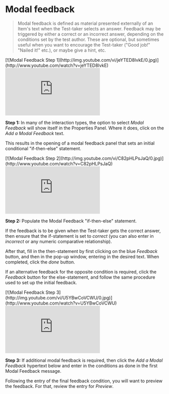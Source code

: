 # Modal feedback

>Modal feedback is defined as material presented externally of an Item's text when the Test-taker selects an answer. Feedback may be triggered by either a correct or an incorrect answer, depending on the conditions set by the test author. These are optional, but sometimes useful when you want to encourage the Test-taker ("Good job!" "Nailed it!" etc.), or maybe give a hint, etc.

<div class="hidden-video">
[![Modal Feedback Step 1](http://img.youtube.com/vi/jeYTED8lvkE/0.jpg)](http://www.youtube.com/watch?v=jeYTED8lvkE)
</div>

<div class='embed-container'><iframe src="https://www.youtube.com/embed/jeYTED8lvkE?rel=0" frameborder="0" allowfullscreen="true"></iframe></div>

**Step 1:** In many of the interaction types, the option to select *Modal Feedback* will show itself in the Properties Panel. Where it does, click on the *Add a Modal Feedback* text.

This results in the opening of a modal feedback panel that sets an initial conditional "if-then-else" statement.

<div class="hidden-video">
[![Modal Feedback Step 2](http://img.youtube.com/vi/C82pHLPsJaQ/0.jpg)](http://www.youtube.com/watch?v=C82pHLPsJaQ)
</div>

<div class='embed-container'><iframe src="https://www.youtube.com/embed/C82pHLPsJaQ?rel=0" frameborder="0" allowfullscreen="true"></iframe></div>

**Step 2:** Populate the Modal Feedback "if-then-else" statement.

If the feedback is to be given when the Test-taker gets the correct answer, then ensure that the if-statement is set to *correct* (you can also enter in *incorrect* or any numeric comparative relationship). 

After that, fill in the then-statement by first clicking on the blue *Feedback* button, and then in the pop-up window, entering in the desired text. When completed, click the *done* button. 

If an alternative feedback for the opposite condition is required, click the *Feedback* button for the else-statement, and follow the same procedure used to set up the initial feedback.

<div class="hidden-video">
[![Modal Feedback Step 3](http://img.youtube.com/vi/U5YBwCoVCWU/0.jpg)](http://www.youtube.com/watch?v=U5YBwCoVCWU)
</div>

<div class='embed-container'><iframe src="https://www.youtube.com/embed/U5YBwCoVCWU?rel=0" frameborder="0" allowfullscreen="true"></iframe></div>

**Step 3:** If additional modal feedback is required, then click the *Add a Modal Feedback* hypertext below and enter in the conditions as done in the first Modal Feedback message.

Following the entry of the final feedback condition, you will want to preview the feedback. For that, review the entry for *Preview*.